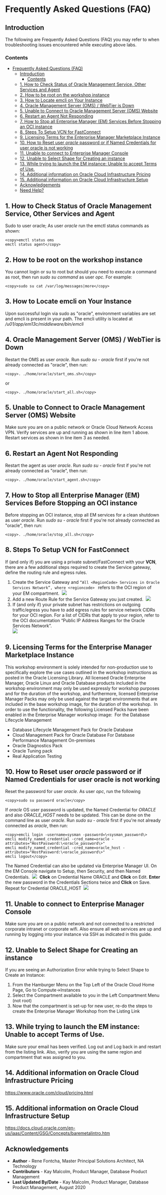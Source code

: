 # Frequently Asked Questions (FAQ)
## Introduction
The following are Frequently Asked Questions (FAQ) you may refer to when troubleshooting issues encountered while executing above labs.
### Contents
- [Frequently Asked Questions (FAQ)](#frequently-asked-questions-faq)
  - [Introduction](#introduction)
    - [Contents](#contents)
  - [1. How to Check Status of Oracle Management Service, Other Services and Agent](#1-how-to-check-status-of-oracle-management-service-other-services-and-agent)
  - [2. How to be root on the workshop instance](#2-how-to-be-root-on-the-workshop-instance)
  - [3. How to Locate emcli on Your Instance](#3-how-to-locate-emcli-on-your-instance)
  - [4. Oracle Management Server (OMS) / WebTier is Down](#4-oracle-management-server-oms--webtier-is-down)
  - [5. Unable to Connect to Oracle Management Server (OMS)  Website](#5-unable-to-connect-to-oracle-management-server-oms-website)
  - [6. Restart an Agent Not Responding](#6-restart-an-agent-not-responding)
  - [7. How to Stop all Enterprise Manager (EM) Services Before Stopping an OCI instance](#7-how-to-stop-all-enterprise-manager-em-services-before-stopping-an-oci-instance)
  - [8. Steps To Setup VCN for FastConnect](#8-steps-to-setup-vcn-for-fastconnect)
  - [9. Licensing Terms for the Enterprise Manager Marketplace Instance](#9-licensing-terms-for-the-enterprise-manager-marketplace-instance)
  - [10. How to Reset user *oracle* password or if Named Credentials for user oracle is not working](#10-how-to-reset-user-oracle-password-or-if-named-credentials-for-user-oracle-is-not-working)
  - [11. Unable to connect to Enterprise Manager Console](#11-unable-to-connect-to-enterprise-manager-console)
  - [12. Unable to Select Shape for Creating an instance](#12-unable-to-select-shape-for-creating-an-instance)
  - [13. While trying to launch the EM instance: Unable to accept Terms of Use.](#13-while-trying-to-launch-the-em-instance-unable-to-accept-terms-of-use)
  - [14. Additional information on Oracle Cloud Infrastructure Pricing](#14-additional-information-on-oracle-cloud-infrastructure-pricing)
  - [15. Additional information on Oracle Cloud Infrastructure Setup](#15-additional-information-on-oracle-cloud-infrastructure-setup)
  - [Acknowledgements](#acknowledgements)
  - [Need Help?](#need-help)

## 1. How to Check Status of Oracle Management Service, Other Services and Agent
Sudo to user oracle; As user *oracle* run the emctl status commands as shown:
````
<copy>emctl status oms
emctl status agent</copy>
````
## 2. How to be root on the workshop instance
You cannot login or su to root but should you need to execute a command as root, then run *sudo su command* as user *opc*. For example:
````
<copy>sudo su cat /var/log/messages|more</copy>
````
## 3. How to Locate emcli on Your Instance
Upon successful login via sudo as "oracle", environment variables are set and emcli is present in your path. The emcli utility is located at */u01/app/em13c/middleware/bin/emcli*
## 4. Oracle Management Server (OMS) / WebTier is Down
Restart the OMS as user *oracle*. Run *sudo su - oracle* first if you're not already connected as "oracle", then run:
````
<copy>. ./home/oracle/start_oms.sh</copy>
````
or
````
<copy>. ./home/oracle/start_all.sh</copy>
````
## 5. Unable to Connect to Oracle Management Server (OMS)  Website
Make sure you are on a public network or Oracle Cloud Network Access VPN. Verify services are up and running as shown in line item 1 above. Restart services as shown in line item 3 as needed.
## 6. Restart an Agent Not Responding
Restart the agent as user *oracle*. Run *sudo su - oracle* first if you're not already connected as "oracle", then run:
````
<copy>. ./home/oracle/start_agent.sh</copy>
````
## 7. How to Stop all Enterprise Manager (EM) Services Before Stopping an OCI instance
​Before stopping an OCI instance, stop all EM services for a clean shutdown as user *oracle*. Run *sudo su - oracle* first if you're not already connected as "oracle", then run:
````
<copy>. ./home/oracle/stop_all.sh</copy>
````
## 8. Steps To Setup VCN for FastConnect
​If (and only if) you are using a private subnet/FastConnect with your **VCN**, there are a few additional steps required to create the Service gateway, define the routing rule and egress rules.
1.  Create the Service Gateway and ``“All <RegionCode> Services in Oracle Services Network”, where <regioncode> `` refers to the OCI region of your EM compartment.
​
![](images/7a85046304e54181a1977a436d95ecf8.png " ")
2.  Add a new Route Rule for the Service Gateway you just created.
​
![](images/fd1722398ea3ca1d3fdf2e8d11410593.png " ")
3.  If (and only if) your private subnet has restrictions on outgoing traffic/egress you have to add egress rules for service network CIDRs for your OCI region.  For a list of CIDRs that apply to your region, refer to the OCI documentation “Public IP Address Ranges for the Oracle Services Network”.    
​
![](images/71d59dba104594e75e69b7e78615a796.png " ")
## 9. Licensing Terms for the Enterprise Manager Marketplace Instance
​This workshop environment is solely intended for non-production use to specifically explore the use cases outlined in the workshop instructions as posted in the Oracle Licensing Library.  All licensed Oracle Enterprise Manager, Oracle Linux and Oracle Database products included in the workshop environment may only be used expressly for workshop purposes and for the duration of the workshop, and furthermore, licensed Enterprise Manager Packs may only be used against the target environments that are included in the base workshop image, for the duration of the workshop.
​
In order to use the functionality, the following Licensed Packs have been enabled in the Enterprise Manager workshop image:
​
For the Database Lifecycle Management
-	Database Lifecycle Management Pack for Oracle  Database
- Cloud Management Pack for Oracle Database
For Database Performance Management On-premises
-	Oracle Diagnostics Pack
-	Oracle Tuning pack
-	Real Application Testing
## 10. How to Reset user *oracle* password or if Named Credentials for user oracle is not working
​Reset the password for user *oracle*. As user *opc*, run the following
````
<copy>sudo su password oracle</copy>
````
If *oracle* OS user password is updated, the Named Credential for *ORACLE* and also *ORACLE_HOST* needs to be updated. This can be done on the command line as user *oracle*. Run *sudo su - oracle* first if you're not already connected as *oracle*, then run:
````
<copy>emcli login -username=sysman -password=\<sysman_password\>
emcli modify_named_credential -cred_name=oracle -attributes="HostPassword:\<oracle_password\>"
emcli modify_named_credential -cred_name=oracle_host -attributes="HostPassword:\<oracle_password\>"
emcli logout</copy>
````
The Named Credential can also be updated via Enterprise Manager UI. On the EM Console navigate to Setup, then Security, and then Named Credentials.
​
![](images/700f13b043e394456607f070b599bc24.png " ")
​
**Click** on Credential Name ORACLE and **Click** on Edit. **Enter** the new password in the Credentials Sections twice and **Click** on Save. Repeat for Credential ORACLE_HOST
​
![](images/2e38a554bdbc3a68ce7cbfd84a6a3588.png " ")
## 11. Unable to connect to Enterprise Manager Console
​Make sure you are on a public network and not connected to a restricted corporate intranet or corporate wifi. Also ensure all web services are up and running by logging into your instance via SSH as indicated in this guide.
## 12. Unable to Select Shape for Creating an instance
​If you are seeing an Authorization Error while trying to Select Shape to Create an Instance:
1. From the Hamburger Menu on the Top Left of the Oracle Cloud Home Page, Go to Compute->Instances
2. Select the Compartment available to you in the Left Compartment Menu (not root)
3. Now that the compartment is set-up for new user, re-do the steps to create the Enterprise Manager Workshop from the Listing Link
## 13. While trying to launch the EM instance: Unable to accept Terms of Use.
​Make sure your email has been verified. Log out and Log back in and restart from the listing link. Also, verify you are using the same region and compartment that was assigned to you.
## 14. Additional information on Oracle Cloud Infrastructure Pricing
<https://www.oracle.com/cloud/pricing.html>
## 15. Additional information on Oracle Cloud Infrastructure Setup
<https://docs.cloud.oracle.com/en-us/iaas/Content/GSG/Concepts/baremetalintro.htm>

## Acknowledgements
- **Author** - Rene Fontcha, Master Principal Solutions Architect, NA Technology
- **Contributors** - Kay Malcolm, Product Manager, Database Product Management
- **Last Updated By/Date** - Kay Malcolm, Product Manager, Database Product Management, August 2020
